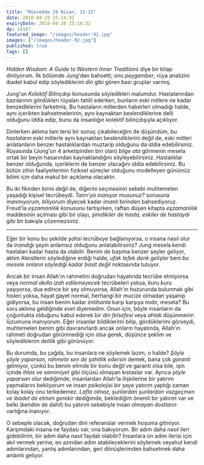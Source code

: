 ```yaml
---
title: "Müsvedde 29 Nisan, 15:15"
date: 2018-04-29 15:14:32
expiryDate: 2019-04-29 15:14:32
dp: 14167
featured_image: "/images/header-92.jpg"
images: ["/images/header-92.jpg"]
published: true
tags: []
---
```




_Hidden Wisdom: A Guide to Western Inner Traditions_ diye bir kitap dinliyorum.
İlk bölümde Jung'dan bahsetti, onu _peygamber_, rüya analizini ibadet kabul edip
söylediklerini _din_ gibi gören bazı gruplar varmış.

Jung'un _Kolektif Bilinçdışı_ konusunda söyledikleri malumdur. Hastalarından
bazılarının gördükleri rüyaları tahlil ederken, bunların eski mitlere ne kadar
benzediklerini farketmiş. Bu hastaların mitlerden haberleri olmadığı halde, aynı
içerikten bahsetmelerinin, aynı kaynaktan beslendiklerine delil olduğunu
iddia edip, bunu da insanlığın kolektif bilinçdışıyla açıklıyor.

Dinlerken aklıma tam tersi bir sonuç çıkabileceğini de düşündüm, bu
_hastaların_ eski mitlerle aynı kaynaktan beslendiklerini değil de, eski mitleri
anlatanların benzer hastalıklardan muztarip olduğunu da iddia edebilirsiniz.
Rüyasında (Jung'un 4 arketipinden biri olan) _bilge ata_ görmenin mesela ortak
bir beyin hasarından kaynaklandığını söyleyebilirsiniz. Hastalıklar benzer
olduğunda, içeriklerin de benzer olacağını iddia edebilirsiniz. Bu bütün zihin
faaliyetlerinin fiziksel süreçler olduğunu modelleyen günümüz bilimi için daha
makul bir açıklama olacaktır.

Bu iki fikirden birini değil de, diğerini seçmesinin sebebi muhtemelen yaşadığı
kişisel tecrübeydi. *Tanrı'ya inanıyor musunuz?* sorusuna *inanmıyorum,
biliyorum* diyecek kadar *imanlı* birinden bahsediyoruz. Freud'la _eşzamanlılık_
konusunu tartışırken, raftan düşen kitapta _eşzamanlılık_ maddesinin açılması
gibi bir olayı, *şimdikiler de hasta, eskiler de hastaydı* gibi bir bakışla
çözemezsiniz. 

-----

Eğer bir konu bu şekilde *şahsi tecrübeye* bağlanıyorsa, o insana nasıl olur da
*inandığı* şeyin anlamsız olduğunu anlatabilirsiniz? Jung mesela kendi hastaları
kadar hasta da olabilir. Benim de başıma benzer şeyler geliyor, aklım
Ateistlerin söylediğine erdiği halde, *ufak tefek denk gelişler* beni *bu mesele
onların söylediği kadar basit değil* noktasında tutuyor.

Ancak bir insan Allah'ın rahmetini doğrudan hayatında tecrübe etmiyorsa veya
*normal akılla izah edilemeyecek* tecrübeleri yoksa, *kuru kuru* yaşıyorsa, dua
edince bir şey olmuyorsa, Allah'ın huzurunda bulunmak gibi hisleri yoksa, hayat
gayet normal, herhangi bir *mucize* olmadan yaşanıp gidiyorsa, bu insan benim
kadar *imtihanla* karşı karşıya mıdır, mesela? Bu soru aklıma geldiğinde *evet*
diyemedim. Onun için, böyle insanların da çoğunlukta olduğunu kabul ederek bir
*din felsefesi* veya *ahlak* düşünmenin lüzumuna inanıyorum. Eğer insanlar
bildiklerimi bilip, gördüklerimi görseydi, muhtemelen benim gibi davranırlardı
ancak onların hayatında, Allah'ın rahmeti doğrudan görünmediği için olsa gerek,
düşünce şeklim ve söylediklerim *delilik* gibi görünüyor.

Bu durumda, bu çağda, bu insanlara ne söylemek lazım, o halde? *Şöyle şöyle
yaparsan, rahmete sen de şahitlik edersin* demek, bana çok *garanti* gelmiyor,
çünkü bu benim elimde bir konu değil ve garanti olsa bile, işin içinde *ihlas*
ve *samimiyet* gibi ölçüsü olmayan kıstaslar var. Ayrıca *şöyle yaparsan olur*
dediğimde, insanlardan Allah'la ilişkilerine bir yatırım yapmalarını bekliyorum
ve insan psikolojisi bir şeye yatırım yaptığı zaman kolay kolay onu terkedemez.
*Lafla olmaz, şunlardan şunlardan vazgeçmen ve ibadet de etmen gerekir*
dediğimde, beklediğim önemli bir yatırım var ve belki (kendim de dahil) bu
yatırım sebebiyle insan _olmayan dostların_ varlığına inanıyor.

O sebeple olacak, doğrudan dini referanslar vermek hoşuma gitmiyor. Karşımdaki
insana ne faydası var, ona bakıyorum. Bir adım daha nasıl ileri gidebilirim, bir
adım daha nasıl faydalı olabilir? İnsanlara on adım ilerisi için akıl vermek
yerine, en azından adım atabileceklerini söylemek veyahut kendi adımlarından,
yanlış adımlarından, geri dönüşlerimden bahsetmek daha anlamlı geliyor. 

